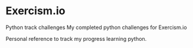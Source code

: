 # Exercism.io
Python track challenges
My completed python challenges for Exercism.io

Personal reference to track my progress learning python.
